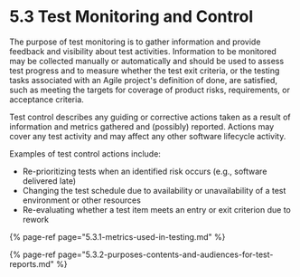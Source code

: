 # 5.3 Test Monitoring and Control

The purpose of test monitoring is to gather information and provide feedback and visibility about test activities. Information to be monitored may be collected manually or automatically and should be used to assess test progress and to measure whether the test exit criteria, or the testing tasks associated with an Agile project's definition of done, are satisfied, such as meeting the targets for coverage of product risks, requirements, or acceptance criteria. 

Test control describes any guiding or corrective actions taken as a result of information and metrics gathered and \(possibly\) reported. Actions may cover any test activity and may affect any other software lifecycle activity. 

Examples of test control actions include: 

* Re-prioritizing tests when an identified risk occurs \(e.g., software delivered late\) 
* Changing the test schedule due to availability or unavailability of a test environment or other resources 
* Re-evaluating whether a test item meets an entry or exit criterion due to rework

{% page-ref page="5.3.1-metrics-used-in-testing.md" %}

{% page-ref page="5.3.2-purposes-contents-and-audiences-for-test-reports.md" %}



